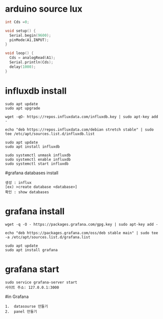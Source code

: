 # arduino source lux
```C
int Cds =0;

void setup() {
  Serial.begin(9600);
  pinMode(A1,INPUT);
}

void loop() {
  Cds = analogRead(A1);
  Serial.println(Cds);
  delay(1000);
}
```
# influxdb install
```
sudo apt update
sudo apt upgrade

wget -qO- https://repos.influxdata.com/influxdb.key | sudo apt-key add -

echo "deb https://repos.influxdata.com/debian stretch stable" | sudo tee /etc/apt/sources.list.d/influxdb.list

sudo apt update
sudo apt install influxdb

sudo systemctl unmask influxdb
sudo systemctl enable influxdb
sudo systemctl start influxdb
```
#grafana databases install

```
생성 : influx
[ex) >create database <database>]
확인 : show databases 
```

# grafana install
```
wget -q -O - https://packages.grafana.com/gpg.key | sudo apt-key add -

echo "deb https://packages.grafana.com/oss/deb stable main" | sudo tee -a /etc/apt/sources.list.d/grafana.list

sudo apt update
sudo apt install grafana
```
# grafana start
```
sudo service grafana-server start
사이트 주소: 127.0.0.1:3000
```
#in Grafana

```
1.  datasourse 만들기
2.  panel 만들기
```
